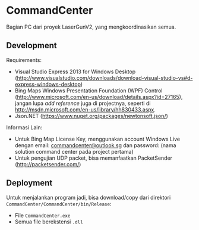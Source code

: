 CommandCenter
=============

Bagian PC dari proyek LaserGunV2, yang mengkoordinasikan semua.

Development
-----------

Requirements:

* Visual Studio Express 2013 for Windows Desktop (http://www.visualstudio.com/downloads/download-visual-studio-vs#d-express-windows-desktop)
* Bing Maps Windows Presentation Foundation (WPF) Control (http://www.microsoft.com/en-us/download/details.aspx?id=27165), jangan lupa _add reference_ juga di projectnya, seperti di http://msdn.microsoft.com/en-us/library/hh830433.aspx.
* Json.NET (https://www.nuget.org/packages/newtonsoft.json/)

Informasi Lain:
* Untuk Bing Map License Key, menggunakan account Windows Live dengan email: commandcenter@outlook.sg dan password: (nama solution command center pada project pertama)
* Untuk pengujian UDP packet, bisa memanfaatkan PacketSender (http://packetsender.com/)

Deployment
----------

Untuk menjalankan program jadi, bisa download/copy dari direktori `CommandCenter/CommandCenter/bin/Release`:

* File `CommandCenter.exe`
* Semua file berekstensi `.dll`
